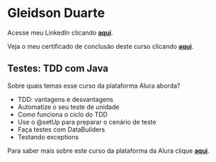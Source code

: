# Gleidson Duarte

Acesse meu LinkedIn clicando [**aqui**](https://www.linkedin.com/in/gleidsonduarte).

Veja o meu certificado de conclusão deste curso clicando [**aqui**](https://cursos.alura.com.br/certificate/gleidsonduarte/tdd).

## Testes: TDD com Java

Sobre quais temas esse curso da plataforma Alura aborda?

* TDD: vantagens e desvantagens
* Automatize o seu teste de unidade
* Como funciona o ciclo do TDD
* Use o @setUp para preparar o cenário de teste
* Faça testes com DataBuilders
* Testando exceptions

Para saber mais sobre este curso da plataforma da Alura clique [**aqui**](https://cursos.alura.com.br/course/tdd).
